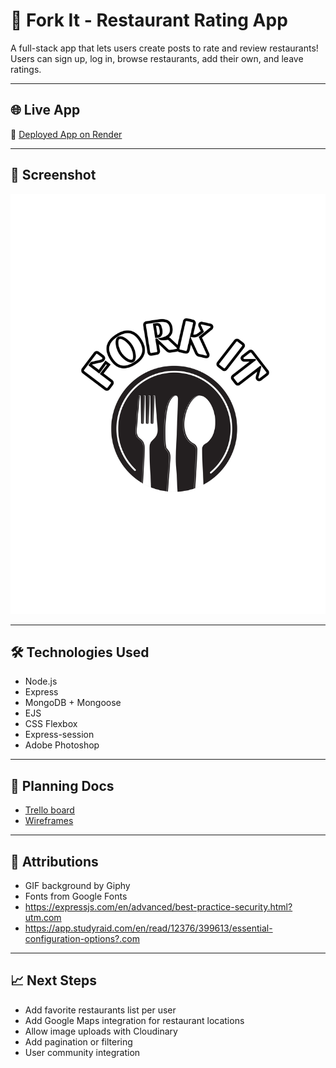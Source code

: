 # 🍴 Fork It - Restaurant Rating App

A full-stack app that lets users create posts to rate and review restaurants! Users can sign up, log in, browse restaurants, add their own, and leave ratings. 

---

## 🌐 Live App

🔗 [Deployed App on Render](https://restaurant-rating-de6c8b0d53f5.herokuapp.com/)

---

## 📸 Screenshot

![Fork It screenshot](/assets/forkit.png)

---

## 🛠️ Technologies Used

- Node.js
- Express
- MongoDB + Mongoose
- EJS
- CSS Flexbox
- Express-session
- Adobe Photoshop

---

## 🧠 Planning Docs

- [Trello board](https://trello.com/b/pKiDnZ83/my-trello-board)
- [Wireframes](https://trello.com/b/pKiDnZ83/my-trello-board)

---

## 🙏 Attributions

- GIF background by Giphy
- Fonts from Google Fonts
- https://expressjs.com/en/advanced/best-practice-security.html?utm.com
- https://app.studyraid.com/en/read/12376/399613/essential-configuration-options?.com

---

## 📈 Next Steps

- Add favorite restaurants list per user  
- Add Google Maps integration for restaurant locations  
- Allow image uploads with Cloudinary  
- Add pagination or filtering
- User community integration



